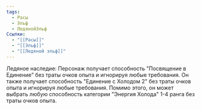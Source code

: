 ```yaml
---
tags:
  - Расы
  - Эльф
  - ЛедянойЭльф
Ссылки:
  - "[[Расы]]"
  - "[[Эльф]]"
  - "[[Ледяной эльф]]"
---
```

Ледяное наследие:
Персонаж получает способность "Посвящение в Единение" без траты очков опыта и игнорируя любые требования. Он также получает способность "Единение с Холодом 2" без траты очков опыта и игнорируя любые требования. Помимо этого, он может выбрать любую способность категории "Энергия Холода" 1-4 ранга без траты очков опыта. 







